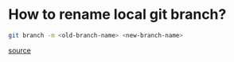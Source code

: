 How to rename local git branch?
======

```sh
git branch -m <old-branch-name> <new-branch-name>
```

[source](http://41j.com/blog/2015/02/common-git-screwupsquestions-solutions/)